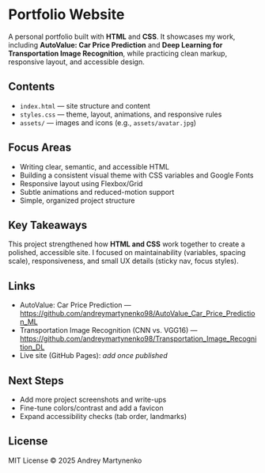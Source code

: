 # Portfolio Website

A personal portfolio built with **HTML** and **CSS**. It showcases my work, including **AutoValue: Car Price Prediction** and **Deep Learning for Transportation Image Recognition**, while practicing clean markup, responsive layout, and accessible design.

## Contents

- `index.html` — site structure and content  
- `styles.css` — theme, layout, animations, and responsive rules  
- `assets/` — images and icons (e.g., `assets/avatar.jpg`)

## Focus Areas

- Writing clear, semantic, and accessible HTML  
- Building a consistent visual theme with CSS variables and Google Fonts  
- Responsive layout using Flexbox/Grid  
- Subtle animations and reduced-motion support  
- Simple, organized project structure

## Key Takeaways

This project strengthened how **HTML and CSS** work together to create a polished, accessible site. I focused on maintainability (variables, spacing scale), responsiveness, and small UX details (sticky nav, focus styles).

## Links

- AutoValue: Car Price Prediction — https://github.com/andreymartynenko98/AutoValue_Car_Price_Prediction_ML  
- Transportation Image Recognition (CNN vs. VGG16) — https://github.com/andreymartynenko98/Transportation_Image_Recognition_DL  
- Live site (GitHub Pages): _add once published_

## Next Steps

- Add more project screenshots and write-ups  
- Fine-tune colors/contrast and add a favicon  
- Expand accessibility checks (tab order, landmarks)

## License

MIT License © 2025 Andrey Martynenko
